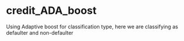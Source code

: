 # credit_ADA_boost

Using Adaptive boost for classification type, here we are classifying as defaulter and non-defaulter 
